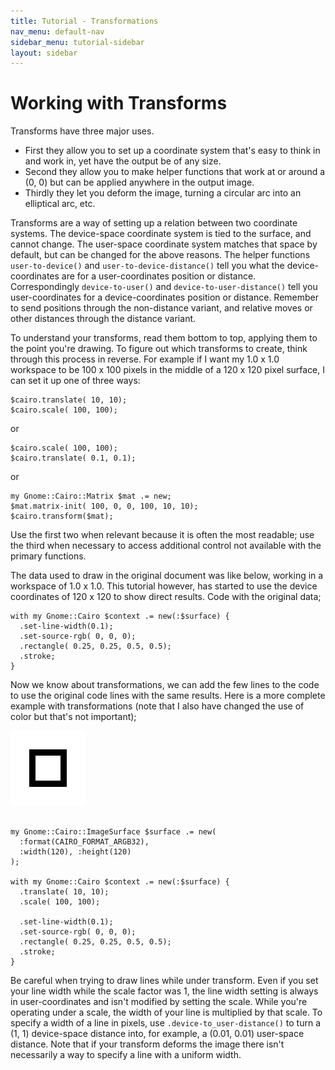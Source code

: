 ```yaml
---
title: Tutorial - Transformations
nav_menu: default-nav
sidebar_menu: tutorial-sidebar
layout: sidebar
---
```


# Working with Transforms

Transforms have three major uses.
* First they allow you to set up a coordinate system that's easy to think in and work in, yet have the output be of any size.
* Second they allow you to make helper functions that work at or around a (0, 0) but can be applied anywhere in the output image.
* Thirdly they let you deform the image, turning a circular arc into an elliptical arc, etc.

Transforms are a way of setting up a relation between two coordinate systems. The device-space coordinate system is tied to the surface, and cannot change. The user-space coordinate system matches that space by default, but can be changed for the above reasons. The helper functions `user-to-device()` and `user-to-device-distance()` tell you what the device-coordinates are for a user-coordinates position or distance. Correspondingly `device-to-user()` and `device-to-user-distance()` tell you user-coordinates for a device-coordinates position or distance. Remember to send positions through the non-distance variant, and relative moves or other distances through the distance variant.

<!--
I leverage all of these reasons to draw the diagrams in this document. Whether I'm drawing 120 x 120 or 600 x 600, I use `scale()` to give me a 1.0 x 1.0 workspace. To place the results along the right column, such as in the discussion of cairo's drawing model, I use `translate()`. And to add the perspective view for the overlapping layers, I set up an arbitrary deformation with `transform()` on a **cairo_matrix_t**.
-->

To understand your transforms, read them bottom to top, applying them to the point you're drawing. To figure out which transforms to create, think through this process in reverse. For example if I want my 1.0 x 1.0 workspace to be 100 x 100 pixels in the middle of a 120 x 120 pixel surface, I can set it up one of three ways:
```
$cairo.translate( 10, 10);
$cairo.scale( 100, 100);
```
or
```
$cairo.scale( 100, 100);
$cairo.translate( 0.1, 0.1);
```
or
```
my Gnome::Cairo::Matrix $mat .= new;
$mat.matrix-init( 100, 0, 0, 100, 10, 10);
$cairo.transform($mat);
```

Use the first two when relevant because it is often the most readable; use the third when necessary to access additional control not available with the primary functions.


The data used to draw in the original document was like below, working in a workspace of 1.0 x 1.0. This tutorial however, has started to use the device coordinates of 120 x 120 to show direct results. Code with the original data;
```
with my Gnome::Cairo $context .= new(:$surface) {
  .set-line-width(0.1);
  .set-source-rgb( 0, 0, 0);
  .rectangle( 0.25, 0.25, 0.5, 0.5);
  .stroke;
}
```
Now we know about transformations, we can add the few lines to the code to use the original code lines with the same results. Here is a more complete example with transformations (note that I also have changed the use of color but that's not important);

<img class="tutorial-image" src="Example-code/stroke-orig.png" width="120" />

<pre class='highlight'><code>
my Gnome::Cairo::ImageSurface $surface .= new(
  :format(CAIRO_FORMAT_ARGB32),
  :width(120), :height(120)
);

with my Gnome::Cairo $context .= new(:$surface) {
  .translate( 10, 10);
  .scale( 100, 100);

  .set-line-width(0.1);
  .set-source-rgb( 0, 0, 0);
  .rectangle( 0.25, 0.25, 0.5, 0.5);
  .stroke;
}
</code></pre>
<p style="clear:both;"/>

Be careful when trying to draw lines while under transform. Even if you set your line width while the scale factor was 1, the line width setting is always in user-coordinates and isn't modified by setting the scale. While you're operating under a scale, the width of your line is multiplied by that scale. To specify a width of a line in pixels, use `.device-to_user-distance()` to turn a (1, 1) device-space distance into, for example, a (0.01, 0.01) user-space distance. Note that if your transform deforms the image there isn't necessarily a way to specify a line with a uniform width.
